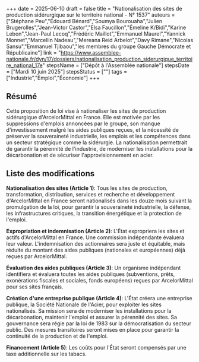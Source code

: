+++
date = 2025-06-10
draft = false
title = "Nationalisation des sites de production sidérurgique sur le territoire national - N° 1537"
auteurs = ["Stéphane Peu","Édouard Bénard","Soumya Bourouaha","Julien Brugerolles","Jean-Victor Castor","Elsa Faucillon","Émeline K/Bidi","Karine Lebon","Jean-Paul Lecoq","Frédéric Maillot","Emmanuel Maurel","Yannick Monnet","Marcellin Nadeau","Mereana Reid Arbelot","Davy Rimane","Nicolas Sansu","Emmanuel Tjibaou","les membres du groupe Gauche Démocrate et Républicaine"]
link = "https://www.assemblee-nationale.fr/dyn/17/dossiers/nationalisation_production_siderurgique_territoire_national_17e"
stepsName = ["Dépôt à l'Assemblée nationale"]
stepsDate = ["Mardi 10 juin 2025"]
stepsStatus = [""]
tags = ["Industrie","Emploi","Économie"]
+++

## Résumé

Cette proposition de loi vise à nationaliser les sites de production sidérurgique d'ArcelorMittal en France. Elle est motivée par les suppressions d'emplois annoncées par le groupe, son manque d'investissement malgré les aides publiques reçues, et la nécessité de préserver la souveraineté industrielle, les emplois et les compétences dans un secteur stratégique comme la sidérurgie. La nationalisation permettrait de garantir la pérennité de l'industrie, de moderniser les installations pour la décarbonation et de sécuriser l'approvisionnement en acier.

## Liste des modifications

**Nationalisation des sites (Article 1)**: Tous les sites de production, transformation, distribution, services et recherche et développement d'ArcelorMittal en France seront nationalisés dans les douze mois suivant la promulgation de la loi, pour garantir la souveraineté industrielle, la défense, les infrastructures critiques, la transition énergétique et la protection de l'emploi.

**Expropriation et indemnisation (Article 2)**: L'État expropriera les sites et actifs d'ArcelorMittal en France. Une commission indépendante évaluera leur valeur. L'indemnisation des actionnaires sera juste et équitable, mais réduite du montant des aides publiques (nationales et européennes) déjà reçues par ArcelorMittal.

**Évaluation des aides publiques (Article 3)**: Un organisme indépendant identifiera et évaluera toutes les aides publiques (subventions, prêts, exonérations fiscales et sociales, fonds européens) reçues par ArcelorMittal pour ses sites français.

**Création d'une entreprise publique (Article 4)**: L'État créera une entreprise publique, la Société Nationale de l'Acier, pour exploiter les sites nationalisés. Sa mission sera de moderniser les installations pour la décarbonation, maintenir l'emploi et assurer la pérennité des sites. Sa gouvernance sera régie par la loi de 1983 sur la démocratisation du secteur public. Des mesures transitoires seront mises en place pour garantir la continuité de la production et de l'emploi.

**Financement (Article 5)**: Les coûts pour l'État seront compensés par une taxe additionnelle sur les tabacs.
